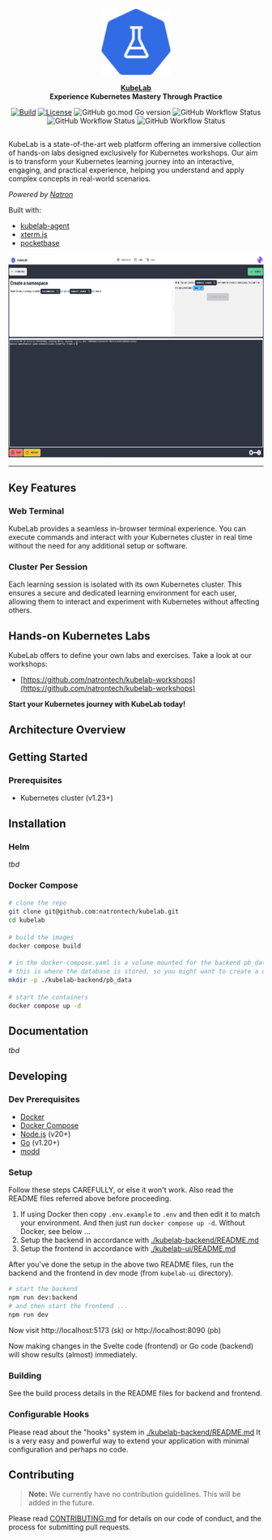 <p align="center">
    <a href="https://kubelab.natron.io">
        <img height="130px" src="assets/kubelab-logo.png" />
    </a>
</p>

<p align="center">
  <strong>
    <a href="https://kubelab.natron.io/">KubeLab</a>
    <br />
		Experience Kubernetes Mastery Through Practice
  </strong>
</p>

<p align="center">
  <a href="https://github.com/natrontech/kubelab/issues"><img
    src="https://img.shields.io/github/issues/natrontech/kubelab"
    alt="Build"
  /></a>
  <a href="https://github.com/natrontech/kubelab"><img
    src="https://img.shields.io/github/license/natrontech/kubelab"
    alt="License"
  /></a>
	<img alt="GitHub go.mod Go version" src="https://img.shields.io/github/go-mod/go-version/natrontech/kubelab/main/kubelab-backend?label=Go%20Version" />
	<img alt="GitHub Workflow Status" src="https://img.shields.io/github/actions/workflow/status/natrontech/kubelab/ci.yml?label=CI" />
	<img alt="GitHub Workflow Status" src="https://img.shields.io/github/actions/workflow/status/natrontech/kubelab/codeql.yml?label=CodeQL" />
	<img alt="GitHub Workflow Status" src="https://img.shields.io/github/actions/workflow/status/natrontech/kubelab/docker-release.yml?label=Docker%20Release" />
</p>

<h2></h2>

KubeLab is a state-of-the-art web platform offering an immersive collection of hands-on labs designed exclusively for Kubernetes workshops. Our aim is to transform your Kubernetes learning journey into an interactive, engaging, and practical experience, helping you understand and apply complex concepts in real-world scenarios.

*Powered by [Natron](https://natron.io)*

Built with:

- [kubelab-agent](https://github.com/natrontech/kubelab-agent)
- [xterm.js](https://xtermjs.org/)
- [pocketbase](https://pocketbase.io)

<p align="center">
	<img height="400px" src="assets/screenshots/terminal.png" />
</p>

---

## Key Features

### Web Terminal
KubeLab provides a seamless in-browser terminal experience. You can execute commands and interact with your Kubernetes cluster in real time without the need for any additional setup or software.

### Cluster Per Session
Each learning session is isolated with its own Kubernetes cluster. This ensures a secure and dedicated learning environment for each user, allowing them to interact and experiment with Kubernetes without affecting others.

## Hands-on Kubernetes Labs
KubeLab offers to define your own labs and exercises. Take a look at our workshops:
- [https://github.com/natrontech/kubelab-workshops](https://github.com/natrontech/kubelab-workshops)

**Start your Kubernetes journey with KubeLab today!**

## Architecture Overview

<!-- <p align="center">
	<img alt="Architecture Overview" src="assets/kubelab-architecture.png" />
</p> -->

## Getting Started

### Prerequisites

- Kubernetes cluster (v1.23+)

## Installation

### Helm

*tbd*

### Docker Compose

```bash
# clone the repo
git clone git@github.com:natrontech/kubelab.git
cd kubelab

# build the images
docker compose build

# in the docker-compose.yaml is a volume mounted for the backend pb_data
# this is where the database is stored, so you might want to create a directory for it or change the path
mkdir -p ./kubelab-backend/pb_data

# start the containers
docker compose up -d
```

## Documentation

*tbd*

## Developing

### Dev Prerequisites

- [Docker](https://docs.docker.com/get-docker/)
- [Docker Compose](https://docs.docker.com/compose/install/)
- [Node.js](https://nodejs.org/en/download/) (v20+)
- [Go](https://golang.org/doc/install) (v1.20+)
- [modd](https://github.com/cortesi/modd/releases)

### Setup

Follow these steps CAREFULLY, or else it won't work. Also read the README files referred above before proceeding.

1. If using Docker then copy `.env.example` to `.env` and then edit it to match your environment. And then just run `docker compose up -d`. Without Docker, see below ...
2. Setup the backend in accordance with [./kubelab-backend/README.md](./kubelab-backend/README.md)
3. Setup the frontend in accordance with [./kubelab-ui/README.md](./kubelab-ui/README.md)

After you've done the setup in the above two README files, run
the backend and the frontend in dev mode (from `kubelab-ui` directory).

```bash
# start the backend
npm run dev:backend
# and then start the frontend ...
npm run dev
```

Now visit http://localhost:5173 (sk) or http://localhost:8090 (pb)

Now making changes in the Svelte code (frontend) or Go code (backend) will show
results (almost) immediately.

### Building

See the build process details in the README files for backend and frontend.

### Configurable Hooks

Please read about the "hooks" system in [./kubelab-backend/README.md](./kubelab-backend/README.md)
It is a very easy and powerful way to extend your application with minimal
configuration and perhaps no code.

## Contributing

> **Note:** We currently have no contribution guidelines. This will be added in the future.

Please read [CONTRIBUTING.md](CONTRIBUTING.md) for details on our code of conduct, and the process for submitting pull requests.
